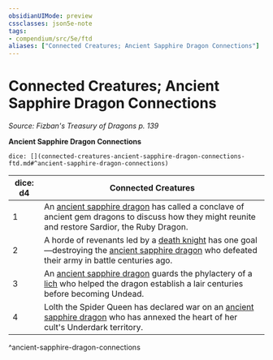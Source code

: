 ```yaml
---
obsidianUIMode: preview
cssclasses: json5e-note
tags:
- compendium/src/5e/ftd
aliases: ["Connected Creatures; Ancient Sapphire Dragon Connections"]
---
```

# Connected Creatures; Ancient Sapphire Dragon Connections
*Source: Fizban's Treasury of Dragons p. 139* 

**Ancient Sapphire Dragon Connections**

`dice: [](connected-creatures-ancient-sapphire-dragon-connections-ftd.md#^ancient-sapphire-dragon-connections)`

| dice: d4 | Connected Creatures |
|----------|---------------------|
| 1 | An [ancient sapphire dragon](compendium/bestiary/dragon/ancient-sapphire-dragon-ftd.md) has called a conclave of ancient gem dragons to discuss how they might reunite and restore Sardior, the Ruby Dragon. |
| 2 | A horde of revenants led by a [death knight](compendium/bestiary/undead/death-knight.md) has one goal—destroying the [ancient sapphire dragon](compendium/bestiary/dragon/ancient-sapphire-dragon-ftd.md) who defeated their army in battle centuries ago. |
| 3 | An [ancient sapphire dragon](compendium/bestiary/dragon/ancient-sapphire-dragon-ftd.md) guards the phylactery of a [lich](compendium/bestiary/undead/lich.md) who helped the dragon establish a lair centuries before becoming Undead. |
| 4 | Lolth the Spider Queen has declared war on an [ancient sapphire dragon](compendium/bestiary/dragon/ancient-sapphire-dragon-ftd.md) who has annexed the heart of her cult's Underdark territory. |
^ancient-sapphire-dragon-connections